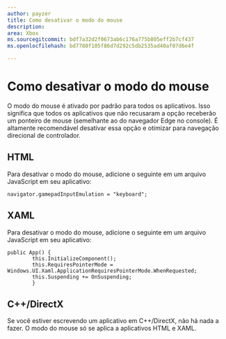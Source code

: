 ```yaml
---
author: payzer
title: Como desativar o modo do mouse
description: 
area: Xbox
ms.sourcegitcommit: bdf7a32d2f0673ab6c176a775b805eff2b7cf437
ms.openlocfilehash: bd7780f105f86d7d292c5db2535ad40af07d6e4f

---
```


# Como desativar o modo do mouse
O modo do mouse é ativado por padrão para todos os aplicativos. Isso significa que todos os aplicativos que não recusaram a opção receberão um ponteiro de mouse (semelhante ao do navegador Edge no console). É altamente recomendável desativar essa opção e otimizar para navegação direcional de controlador.   
   
## HTML   
Para desativar o modo do mouse, adicione o seguinte em um arquivo JavaScript em seu aplicativo:   
   
```code
navigator.gamepadInputEmulation = "keyboard";
```   

## XAML    
Para desativar o modo do mouse, adicione o seguinte em um arquivo JavaScript em seu aplicativo:   
   
```code
public App() {
        this.InitializeComponent();
        this.RequiresPointerMode = Windows.UI.Xaml.ApplicationRequiresPointerMode.WhenRequested;
        this.Suspending += OnSuspending;
        }
```

## C++/DirectX   
Se você estiver escrevendo um aplicativo em C++/DirectX, não há nada a fazer. O modo do mouse só se aplica a aplicativos HTML e XAML.



<!--HONumber=Jun16_HO5-->


